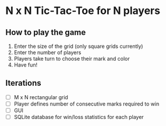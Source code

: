 # N x N Tic-Tac-Toe for N players
## How to play the game
1. Enter the size of the grid (only square grids currently)
1. Enter the number of players
1. Players take turn to choose their mark and color 
1. Have fun!

## Iterations
- [ ] M x N rectangular grid
- [ ] Player defines number of consecutive marks required to win
- [ ] GUI
- [ ] SQLite database for win/loss statistics for each player
